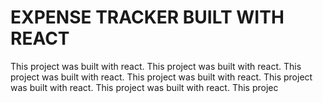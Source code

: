 # EXPENSE TRACKER BUILT WITH REACT

This project was built with react.
This project was built with react.
This project was built with react.
This project was built with react.
This project was built with react.
This project was built with react.
This projec
